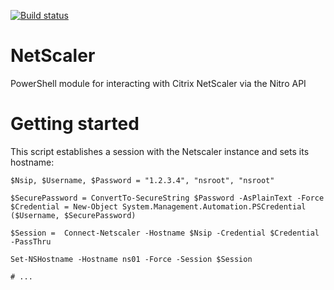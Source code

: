 [![Build status](https://ci.appveyor.com/api/projects/status/a6oio0l6g27nhg0w?svg=true)](https://ci.appveyor.com/project/devblackops/netscaler)

# NetScaler
PowerShell module for interacting with Citrix NetScaler via the Nitro API

# Getting started

This script establishes a session with the Netscaler instance and sets its hostname:

    $Nsip, $Username, $Password = "1.2.3.4", "nsroot", "nsroot"
    
    $SecurePassword = ConvertTo-SecureString $Password -AsPlainText -Force
    $Credential = New-Object System.Management.Automation.PSCredential ($Username, $SecurePassword)

    $Session =  Connect-Netscaler -Hostname $Nsip -Credential $Credential -PassThru
    
    Set-NSHostname -Hostname ns01 -Force -Session $Session

    # ...